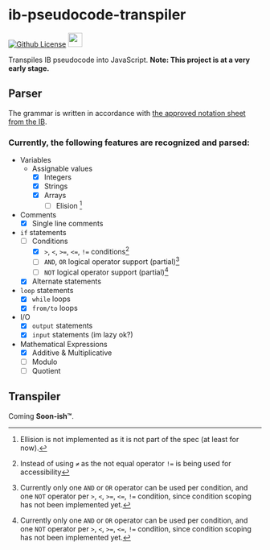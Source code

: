 # ib-pseudocode-transpiler
[![Github License][license]](https://github.com/MikPisula/ib-pseudocode-transpiler/blob/main/LICENSE)
<a href="https://github.com/MikPisula/ib-pseudocode-transpiler/blob/main/grammar.pegjs"><img src="https://forthebadge.com/images/badges/powered-by-black-magic.svg" height="28" /></a>

[license]: https://img.shields.io/github/license/MikPisula/ib-pseudocode-transpiler?style=for-the-badge

Transpiles IB pseudocode into JavaScript. **Note: This project is at a very early stage.**

## Parser
The grammar is written in accordance with [the approved notation sheet from the IB](https://computersciencewiki.org/images/3/3e/Approved_notation_for_developing_pseudocode.pdf).

### Currently, the following features are recognized and parsed:
- Variables
  - Assignable values
    - [x] Integers
    - [x] Strings
    - [x] Arrays
      - [ ] Elision [^3]
- Comments
  - [x] Single line comments
- `if` statements
  - [ ] Conditions
    - [x] `>`, `<`, `>=`, `<=`, `!=` conditions[^1]
    - [ ] `AND`, `OR` logical operator support (partial)[^2]
    - [ ] `NOT` logical operator support (partial)[^2]
  - [x] Alternate statements
- `loop` statements
  - [x] `while` loops
  - [x] `from/to` loops
- I/O
  - [x] `output` statements
  - [x] `input` statements (im lazy ok?)
- Mathematical Expressions
  - [x] Additive & Multiplicative
  - [ ] Modulo
  - [ ] Quotient

[^1]: Instead of using `≠` as the not equal operator `!=` is being used for accessibility
[^2]: Currently only one `AND` or `OR` operator can be used per condition, and one `NOT` operator per `>`, `<`, `>=`, `<=`, `!=` condition, since condition scoping has not been implemented yet.
[^3]: Ellision is not implemented as it is not part of the spec (at least for now).


## Transpiler
Coming **Soon-ish™**.